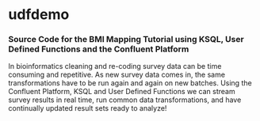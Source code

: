 # udfdemo
### Source Code for the BMI Mapping Tutorial using KSQL, User Defined Functions and the Confluent Platform
In bioinformatics cleaning and re-coding survey data can be time consuming and repetitive.  As new survey data comes in, the same transformations have to be run again and again on new batches.  Using the Confluent Platform, KSQL and User Defined Functions we can stream survey results in real time, run common data transformations, and have continually updated result sets ready to analyze! 
